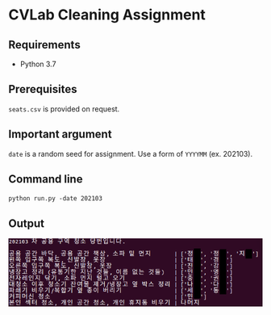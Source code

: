 # CVLab Cleaning Assignment


## Requirements

- Python 3.7

## Prerequisites
``seats.csv`` is provided on request.

## Important argument

``date`` is a random seed for assignment. Use a form of ``YYYYMM`` (ex. 202103).

## Command line

    python run.py -date 202103

## Output
![Example](./example.png)
